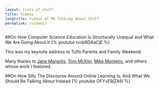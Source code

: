 ```yaml
---
layout: lists_of_stuff
title: Videos
longtitle: Videos of Me Talking About Stuff
permalink: /videos/
---
```


##On How Computer Science Education Is Structurally Unequal and What We Are Doing About It
{% youtube tvnbRDAaCjE %}

This was my keynote address to Tufts Parents and Family Weekend.

Many thanks to <a href="http://gseis.ucla.edu/directory/jane-margolis/">Jane Margolis</a>, <a href="http://www.thefindingsgroup.com/The_Findings_Group,_LLC/Tom.html">Tom McKlin</a>, <a href="http://vimeo.com/68470326">Mike Monteiro</a>, and others whose work I featured.


##On How Silly The Discourse Around Online Learning Is, And What We Should Be Talking About Instead
{% youtube OFYvE9jZA6I %}
